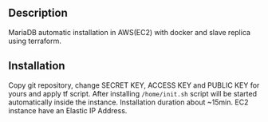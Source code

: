## Description
MariaDB automatic installation in AWS(EC2) with docker and slave replica using terraform.

## Installation
Copy git repository, change SECRET KEY, ACCESS KEY and PUBLIC KEY for yours and apply tf script.
After installing ``/home/init.sh`` script will be started automatically inside the instance.
Installation duration about ~15min.
EC2 instance have an Elastic IP Address.
